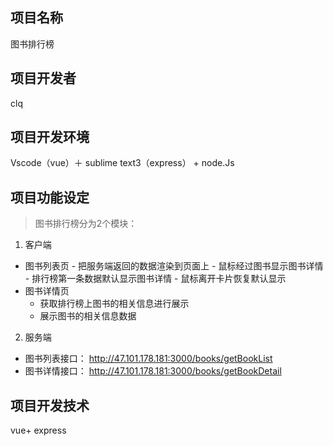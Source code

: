 ## 项目名称
图书排行榜
## 项目开发者
clq
## 项目开发环境
Vscode（vue）＋ sublime text3（express） + node.Js
##  项目功能设定
> 图书排行榜分为2个模块：
1. 客户端
- 图书列表页
      - 把服务端返回的数据渲染到页面上
      - 鼠标经过图书显示图书详情
      - 排行榜第一条数据默认显示图书详情
      - 鼠标离开卡片恢复默认显示
- 图书详情页
     - 获取排行榜上图书的相关信息进行展示
     - 展示图书的相关信息数据
2. 服务端
- 图书列表接口：
http://47.101.178.181:3000/books/getBookList
- 图书详情接口：
http://47.101.178.181:3000/books/getBookDetail
## 项目开发技术
vue+ express


